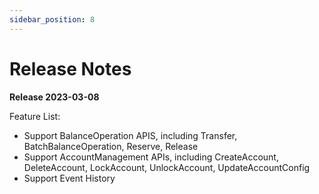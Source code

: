 ```yaml
---
sidebar_position: 8
---
```


# Release Notes
**Release 2023-03-08**

Feature List:
- Support BalanceOperation APIS, including Transfer, BatchBalanceOperation, Reserve, Release
- Support AccountManagement APIs, including CreateAccount, DeleteAccount, LockAccount, UnlockAccount, UpdateAccountConfig
- Support Event History
      